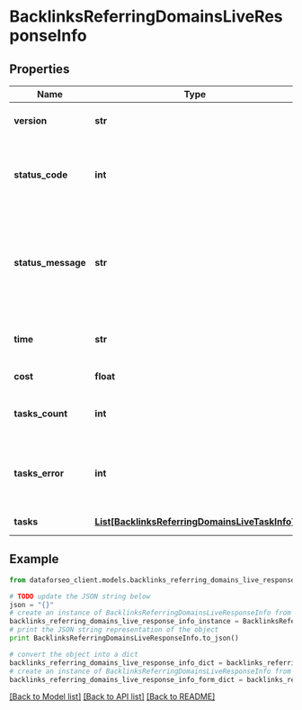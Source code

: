 # BacklinksReferringDomainsLiveResponseInfo


## Properties

Name | Type | Description | Notes
------------ | ------------- | ------------- | -------------
**version** | **str** | the current version of the API | [optional] 
**status_code** | **int** | general status code you can find the full list of the response codes here | [optional] 
**status_message** | **str** | general informational message you can find the full list of general informational messages here | [optional] 
**time** | **str** | total execution time, seconds | [optional] 
**cost** | **float** | total tasks cost, USD | [optional] 
**tasks_count** | **int** | the number of tasks in the tasks array | [optional] 
**tasks_error** | **int** | the number of tasks in the tasks array returned with an error | [optional] 
**tasks** | [**List[BacklinksReferringDomainsLiveTaskInfo]**](BacklinksReferringDomainsLiveTaskInfo.md) | array of tasks | [optional] 

## Example

```python
from dataforseo_client.models.backlinks_referring_domains_live_response_info import BacklinksReferringDomainsLiveResponseInfo

# TODO update the JSON string below
json = "{}"
# create an instance of BacklinksReferringDomainsLiveResponseInfo from a JSON string
backlinks_referring_domains_live_response_info_instance = BacklinksReferringDomainsLiveResponseInfo.from_json(json)
# print the JSON string representation of the object
print BacklinksReferringDomainsLiveResponseInfo.to_json()

# convert the object into a dict
backlinks_referring_domains_live_response_info_dict = backlinks_referring_domains_live_response_info_instance.to_dict()
# create an instance of BacklinksReferringDomainsLiveResponseInfo from a dict
backlinks_referring_domains_live_response_info_form_dict = backlinks_referring_domains_live_response_info.from_dict(backlinks_referring_domains_live_response_info_dict)
```
[[Back to Model list]](../README.md#documentation-for-models) [[Back to API list]](../README.md#documentation-for-api-endpoints) [[Back to README]](../README.md)


